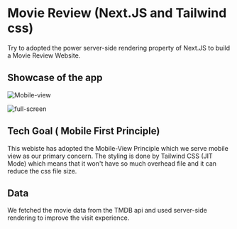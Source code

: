 # Movie Review (Next.JS and Tailwind css)
Try to adopted the power server-side rendering property of Next.JS to build a Movie Review Website. 

## Showcase of the app 
![Mobile-view](https://github.com/hiuhongyung/moview_review/blob/master/images/Screenshot%202021-04-22%20at%206.06.45%20PM.png)

![full-screen](https://github.com/hiuhongyung/moview_review/blob/master/images/Screenshot%202021-04-22%20at%206.06.30%20PM.png)

## Tech Goal ( Mobile First Principle)
This webiste has adopted the Mobile-View Principle which we serve mobile view as our primary concern. The styling is done by Tailwind CSS (JIT Mode) which means that it won't have so much overhead file and it can reduce the css file size. 

## Data 
We fetched the movie data from the TMDB api and used server-side rendering to improve the visit experience. 
